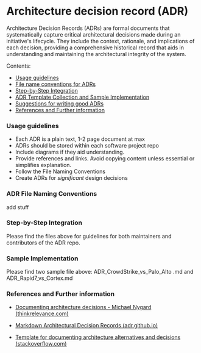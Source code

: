 # Architecture decision record (ADR)

Architecture Decision Records (ADRs) are formal documents that systematically capture critical architectural decisions made during an initiative's lifecycle. They include the context, rationale, and implications of each decision, providing a comprehensive historical record that aids in understanding and maintaining the architectural integrity of the system.

Contents:

- [Usage guidelines](#usage-guidelines)
- [File name conventions for ADRs](#adr-file-naming-conventions)
- [Step-by-Step Integration](#step-by-step-integration)
- [ADR Template Collection and Sample Implementation](#adr-template-collection-and-sample-implementation)
- [Suggestions for writing good ADRs](#suggestions-for-writing-good-adrs)
- [References and Further information](#references-and-further-information)

### Usage guidelines 

 - Each ADR is a plain text, 1-2 page document at max
 - ADRs should be stored within each software project repo
 - Include diagrams if they aid understanding.
 - Provide references and links. Avoid copying content unless essential or simplifies explanation.
 - Follow the File Naming Conventions
 - Create ADRs for *significant* design decisions

### ADR File Naming Conventions

add stuff

### Step-by-Step Integration
Please find the files above for guidelines for both maintainers and contributors of the ADR repo.

### Sample Implementation
Please find two sample file above:
 ADR_CrowdStrike_vs_Palo_Alto .md and ADR_Rapid7_vs_Cortex.md

### References and Further information


  * [Documenting architecture decisions - Michael Nygard (thinkrelevance.com)](http://thinkrelevance.com/blog/2011/11/15/documenting-architecture-decisions)

  * [Markdown Architectural Decision Records (adr.github.io)](https://adr.github.io/madr/)

  * [Template for documenting architecture alternatives and decisions (stackoverflow.com)](http://stackoverflow.com/questions/7104735/template-for-documenting-architecture-alternatives-and-decisions)
